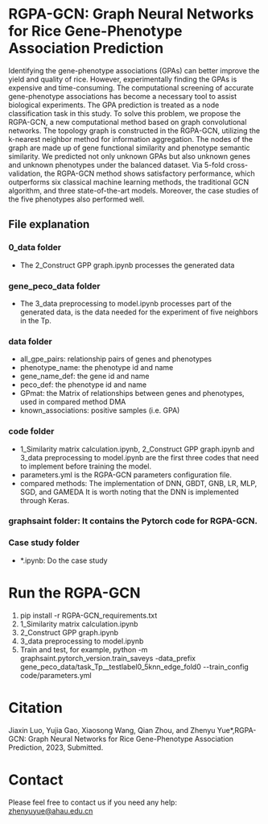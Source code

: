 # RGPA-GCN: Graph Neural Networks for Rice Gene-Phenotype Association Prediction
Identifying the gene-phenotype associations (GPAs) can better improve the yield and quality of rice. However, experimentally finding the GPAs is expensive and time-consuming. The computational screening of accurate gene-phenotype associations has become a necessary tool to assist biological experiments. The GPA prediction is treated as a node classification task in this study. To solve this problem, we propose the RGPA-GCN, a new computational method based on graph convolutional networks. The topology graph is constructed in the RGPA-GCN, utilizing the k-nearest neighbor method for information aggregation. The nodes of the graph are made up of gene functional similarity and phenotype semantic similarity. We predicted not only unknown GPAs but also unknown genes and unknown phenotypes under the balanced dataset. Via 5-fold cross-validation, the RGPA-GCN method shows satisfactory performance, which outperforms six classical machine learning methods, the traditional GCN algorithm, and three state-of-the-art models. Moreover, the case studies of the five phenotypes also performed well.
## File explanation
### 0_data folder
* The 2_Construct GPP graph.ipynb processes the generated data
### gene_peco_data folder
* The 3_data preprocessing to model.ipynb processes part of the generated data, is the data needed for the experiment of five neighbors in the Tp.
### data folder
* all_gpe_pairs: relationship pairs of genes and phenotypes
* phenotype_name: the phenotype id and name
* gene_name_def: the gene id and name
* peco_def: the phenotype id and name
* GPmat: the Matrix of relationships between genes and phenotypes, used in compared method DMA
* known_associations: positive samples (i.e. GPA)
### code folder
* 1_Similarity matrix calculation.ipynb, 2_Construct GPP graph.ipynb and 3_data preprocessing to model.ipynb are the first three codes that need to implement before training the model.
* parameters.yml is the RGPA-GCN parameters configuration file.
* compared methods: The implementation of DNN, GBDT, GNB, LR, MLP, SGD, and GAMEDA It is worth noting that the DNN is implemented through Keras.
### graphsaint folder: It contains the Pytorch code for RGPA-GCN.
### Case study folder
* *.ipynb: Do the case study
# Run the RGPA-GCN
1. pip install -r RGPA-GCN_requirements.txt
2. 1_Similarity matrix calculation.ipynb
3. 2_Construct GPP graph.ipynb
4. 3_data preprocessing to model.ipynb
5. Train and test, for example, python -m graphsaint.pytorch_version.train_saveys -data_prefix gene_peco_data/task_Tp__testlabel0_5knn_edge_fold0  --train_config code/parameters.yml
# Citation
Jiaxin Luo, Yujia Gao, Xiaosong Wang, Qian Zhou, and Zhenyu Yue*,RGPA-GCN: Graph Neural Networks for Rice Gene-Phenotype Association Prediction, 2023, Submitted.
# Contact
Please feel free to contact us if you need any help: zhenyuyue@ahau.edu.cn
